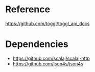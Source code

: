 # Reference

https://github.com/toggl/toggl_api_docs

# Dependencies

- https://github.com/scalaj/scalaj-http
- https://github.com/json4s/json4s

